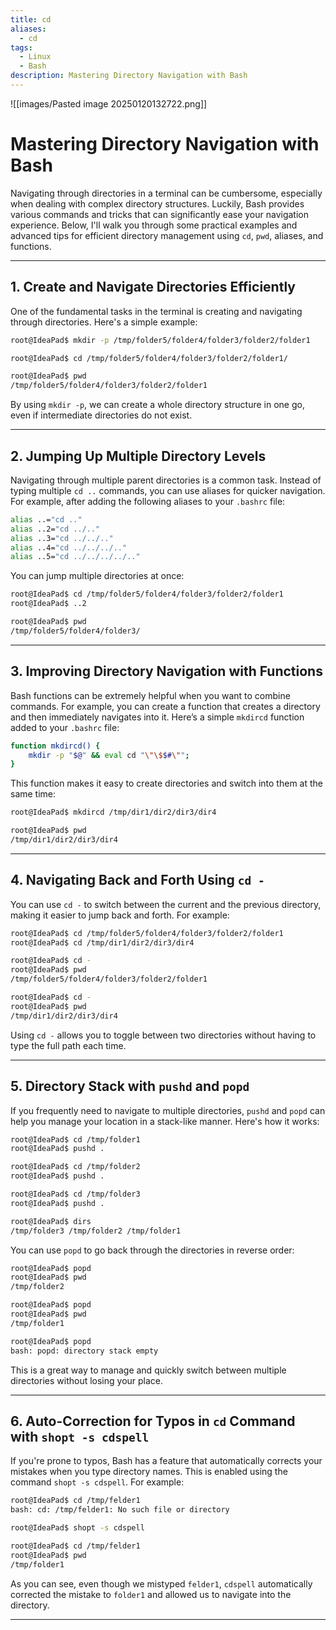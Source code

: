 ```yaml
---
title: cd
aliases:
  - cd
tags:
  - Linux
  - Bash
description: Mastering Directory Navigation with Bash
---
```

![[images/Pasted image 20250120132722.png]]
# Mastering Directory Navigation with Bash

Navigating through directories in a terminal can be cumbersome, especially when dealing with complex directory structures. Luckily, Bash provides various commands and tricks that can significantly ease your navigation experience. Below, I'll walk you through some practical examples and advanced tips for efficient directory management using `cd`, `pwd`, aliases, and functions.

---

## **1. Create and Navigate Directories Efficiently**

One of the fundamental tasks in the terminal is creating and navigating through directories. Here's a simple example:

```bash
root@IdeaPad$ mkdir -p /tmp/folder5/folder4/folder3/folder2/folder1

root@IdeaPad$ cd /tmp/folder5/folder4/folder3/folder2/folder1/

root@IdeaPad$ pwd
/tmp/folder5/folder4/folder3/folder2/folder1

```

By using `mkdir -p`, we can create a whole directory structure in one go, even if intermediate directories do not exist.

---

## **2. Jumping Up Multiple Directory Levels**

Navigating through multiple parent directories is a common task. Instead of typing multiple `cd ..` commands, you can use aliases for quicker navigation. For example, after adding the following aliases to your `.bashrc` file:

```bash
alias ..="cd .."
alias ..2="cd ../.."
alias ..3="cd ../../.."
alias ..4="cd ../../../.."
alias ..5="cd ../../../../.."
```

You can jump multiple directories at once:

```bash
root@IdeaPad$ cd /tmp/folder5/folder4/folder3/folder2/folder1
root@IdeaPad$ ..2

root@IdeaPad$ pwd
/tmp/folder5/folder4/folder3/
```

---

## **3. Improving Directory Navigation with Functions**

Bash functions can be extremely helpful when you want to combine commands. For example, you can create a function that creates a directory and then immediately navigates into it. Here’s a simple `mkdircd` function added to your `.bashrc` file:

```bash
function mkdircd() {
    mkdir -p "$@" && eval cd "\"\$$#\"";
}
```

This function makes it easy to create directories and switch into them at the same time:

```bash
root@IdeaPad$ mkdircd /tmp/dir1/dir2/dir3/dir4

root@IdeaPad$ pwd
/tmp/dir1/dir2/dir3/dir4
```

---

## **4. Navigating Back and Forth Using `cd -`**

You can use `cd -` to switch between the current and the previous directory, making it easier to jump back and forth. For example:

```bash
root@IdeaPad$ cd /tmp/folder5/folder4/folder3/folder2/folder1
root@IdeaPad$ cd /tmp/dir1/dir2/dir3/dir4

root@IdeaPad$ cd -
root@IdeaPad$ pwd
/tmp/folder5/folder4/folder3/folder2/folder1

root@IdeaPad$ cd -
root@IdeaPad$ pwd
/tmp/dir1/dir2/dir3/dir4
```

Using `cd -` allows you to toggle between two directories without having to type the full path each time.

---

## **5. Directory Stack with `pushd` and `popd`**

If you frequently need to navigate to multiple directories, `pushd` and `popd` can help you manage your location in a stack-like manner. Here's how it works:

```bash
root@IdeaPad$ cd /tmp/folder1
root@IdeaPad$ pushd .

root@IdeaPad$ cd /tmp/folder2
root@IdeaPad$ pushd .

root@IdeaPad$ cd /tmp/folder3
root@IdeaPad$ pushd .

root@IdeaPad$ dirs
/tmp/folder3 /tmp/folder2 /tmp/folder1
```

You can use `popd` to go back through the directories in reverse order:

```bash
root@IdeaPad$ popd
root@IdeaPad$ pwd
/tmp/folder2

root@IdeaPad$ popd
root@IdeaPad$ pwd
/tmp/folder1

root@IdeaPad$ popd
bash: popd: directory stack empty
```

This is a great way to manage and quickly switch between multiple directories without losing your place.

---

## **6. Auto-Correction for Typos in `cd` Command with `shopt -s cdspell`**

If you're prone to typos, Bash has a feature that automatically corrects your mistakes when you type directory names. This is enabled using the command `shopt -s cdspell`. For example:

```bash
root@IdeaPad$ cd /tmp/felder1
bash: cd: /tmp/felder1: No such file or directory

root@IdeaPad$ shopt -s cdspell

root@IdeaPad$ cd /tmp/felder1
root@IdeaPad$ pwd
/tmp/folder1
```

As you can see, even though we mistyped `felder1`, `cdspell` automatically corrected the mistake to `folder1` and allowed us to navigate into the directory.

---
